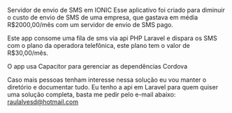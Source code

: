 Servidor de envio de SMS em IONIC
Esse aplicativo foi criado para diminuir o custo de envio de SMS de uma empresa, que gastava em média R$2000,00/mês com um servidor de envio de SMS pago.

Este app consome uma fila de sms via api PHP Laravel e dispara os SMS com o plano da operadora telefônica, este plano tem o valor de R$30,00/mês.

O app usa Capacitor para gerenciar as dependências Cordova

Caso mais pessoas tenham interesse nessa solução eu vou manter o diretório e documentar tudo.
Eu tenho a api em Laravel para quem quiser uma solução completa, basta me pedir pelo e-mail abaixo:
raulalvesd@hotmail.com

